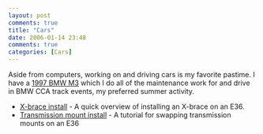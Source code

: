 ```yaml
---
layout: post
comments: true
title: "Cars"
date: 2006-01-14 23:48
comments: true
categories: [Cars]
---
```

Aside from computers, working on and driving cars is my favorite pastime.  I have a [1997 BMW M3](http://gallery.dinomite.net/gallery/v/Cars/BMW_M3/) which I do all of the maintenance work for and drive in BMW CCA track events, my preferred summer activity.

* [X-brace install](http://dinomite.net/cars/x-brace-install/) - A quick overview of installing an X-brace on an E36.
* [Transmission mount install](http://dinomite.net/cars/transmission-mount-install) - A tutorial for swapping transmission mounts on an E36
